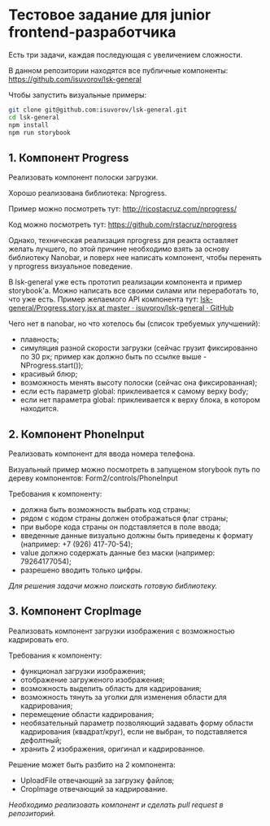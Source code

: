 # Тестовое задание для junior frontend-разработчика

Есть три задачи, каждая последующая с увеличением сложности.

В данном репозитории находятся все публичные компоненты:
https://github.com/isuvorov/lsk-general

Чтобы запустить визуальные примеры:

```sh
git clone git@github.com:isuvorov/lsk-general.git
cd lsk-general
npm install
npm run storybook
```

## 1. Компонент Progress
Реализовать компонент полоски загрузки.

Хорошо реализована библиотека: Nprogress.

Пример можно посмотреть тут: http://ricostacruz.com/nprogress/

Код можно посмотреть тут: https://github.com/rstacruz/nprogress

Однако, техническая реализация nprogress для реакта оставляет желать лучшего, по этой причине необходимо взять за основу библиотеку Nanobar, и поверх нее написать компонент, чтобы перенять у nprogress визуальное поведение.

В lsk-general уже есть прототип реализации компонента и пример storybook'а. Можно написать все своими силами или переработать то, что уже есть. Пример желаемого API компонента тут: [lsk-general/Progress.story.jsx at master · isuvorov/lsk-general · GitHub](https://github.com/isuvorov/lsk-general/blob/master/src/Progress/Progress.story.jsx)

Чего нет в nanobar, но что хотелось бы (список требуемых улучшений):
- плавность;
- симуляция разной скорости загрузки (сейчас грузит фиксированно по 30 px; пример как должно быть по ссылке выше - NProgress.start());
- красивый блюр;
- возможность менять высоту полоски (сейчас она фиксированная);
- если есть параметр global: приклеивается к самому верху body;
- если нет параметра global: приклеивается к верху блока, в котором находится.

## 2. Компонент PhoneInput
Реализовать компонент для ввода номера телефона.

Визуальный пример можно посмотреть в запущеном storybook путь по дереву компонентов: Form2/controls/PhoneInput

Требования к компоненту:
- должна быть возможность выбрать код страны;
- рядом с кодом страны должен отображаться флаг страны;
- при выборе кода страны он подставляется в поле ввода;
- введенные данные визуально должны быть приведены к формату (например: +7 (926) 417-70-54);
- value должно содержать данные без маски (например: 79264177054);
- разрешено вводить только цифры.

*Для решения задачи можно поискать готовую библиотеку.*

## 3. Компонент CropImage 
Реализовать компонент загрузки изображения с возможностью кадрировать его.

Требования к компоненту: 
- функционал загрузки изображения;
- отображение загруженого изображения;
- возможность выделить область для кадрирования;
- возможность тянуть за уголки для изменения области для кадрирования;
- перемещение области кадрирования;
- необязательный параметр позволяющий задавать форму области кадрирования (квадрат/круг), если не выбран, то подставляется дефолтный;
- хранить 2 изображения, оригинал и кадрированное.

Решение может быть разбито на 2 компонента:
- UploadFile отвечающий за загрузку файлов;
- CropImage отвечающий за кадрирование.

*Необходимо реализовать компонент и сделать pull request в репозиторий.*
